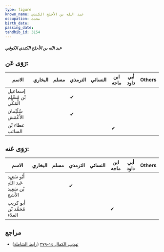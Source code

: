```yaml
---
type: figure
known_name: عبد الله بن الأجلح الكندي
occupation: محدث
birth_date:
passing_date:
tahdhib_id: 3154
---
```

##### عبد الله بن الأجلح الكندي الكوفي

## رَوَى عَن:
| الاسم                         | البخاري | مسلم | الترمذي | النسائي | ابن ماجه | أبي داود | Others |
| ----------------------------- | ------- | ---- | ------- | ------- | -------- | -------- | ------ |
| إسماعيل بْن مُسْلِم الْمَكِّي |         |      | ✔       |         |          |          |        |
| سُلَيْمان الأَعْمَش           |         |      | ✔       |         |          |          |        |
| عطاء بْن السائب               |         |      |         |         | ✔        |          |        |
## رَوَى عَنه:
| الاسم                                      | البخاري | مسلم | الترمذي | النسائي | ابن ماجه | أبي داود | Others |
| ------------------------------------------ | ------- | ---- | ------- | ------- | -------- | -------- | ------ |
| أَبُو سَعِيد عَبد اللَّهِ بْن سَعِيد الأشج |         |      | ✔       |         |          |          |        |
| أبو كريب مُحَمَّد بْن العلاء               |         |      |         |         | ✔        |          |        |
## مراجع
- [تهذيب الكمال ١٤-٢٧٩](obsidian://open?vault=Tahdhib-al-Kamal&file=Figures/٣١٥٤-عبد%20الله%20بن%20الأجلح%20الكندي%20الكوفي) ([رابط الشاملة](https://shamela.ws/book/3722/7207))